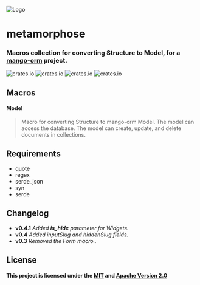 ![Logo](https://github.com/kebasyaty/mango-orm/raw/master/metamorphose/images/logo.svg)

# metamorphose

### Macros collection for converting Structure to Model, for a [mango-orm](https://github.com/kebasyaty/mango-orm "mango-orm") project.

![crates.io](https://img.shields.io/crates/v/metamorphose)
![crates.io](https://img.shields.io/static/v1?label=rustc&message=v1.52%2B&color=red)
![crates.io](https://img.shields.io/crates/d/metamorphose)
![crates.io](https://img.shields.io/crates/l/metamorphose)

## Macros
#### Model
> Macro for converting Structure to mango-orm Model.
> The model can access the database.
> The model can create, update, and delete documents in collections.

## Requirements
- quote
- regex
- serde_json
- syn
- serde

## Changelog
- **v0.4.1** *Added **is_hide** parameter for Widgets.*
- **v0.4** *Added inputSlug and hiddenSlug fields.*
- **v0.3** *Removed the Form macro..*

## License
#### This project is licensed under the [MIT](https://github.com/kebasyaty/mango-orm/blob/master/LICENSE-MIT "MIT") and [Apache Version 2.0](https://github.com/kebasyaty/mango-orm/blob/master/LICENSE-APACHE "Apache Version 2.0")
